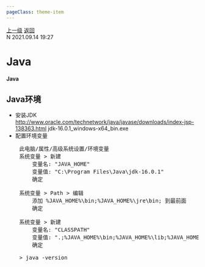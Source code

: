 ```yaml
---
pageClass: theme-item
---
```

<div class="extend-header">
    <div class="info">
        <div class="record">
            <a class="back" href="./">上一级</a>
            <a class="back" href="./">返回</a>
        </div>        
        <div class="mini">
            <span>N 2021.09.14 19:27</span>
        </div>
    </div>
    <div class="content"></div>
</div>
<div class="content-header">
<h1>Java</h1><strong>Java</strong>
</div>
<div class="static-content">

## Java环境
- 安装JDK
    http://www.oracle.com/technetwork/java/javase/downloads/index-jsp-138363.html   jdk-16.0.1_windows-x64_bin.exe
- 配置环境变量

<pre class="code-block">
    此电脑/属性/高级系统设置/环境变量
    系统变量 &gt; 新建
        变量名: "JAVA_HOME"
        变量值: "C:\Program Files\Java\jdk-16.0.1"
        确定

    系统变量 &gt; Path &gt; 编辑
        添加 %JAVA_HOME%\bin;%JAVA_HOME%\jre\bin; 到最前面 
        确定
    
    系统变量 &gt; 新建
        变量名: "CLASSPATH"
        变量值: ".;%JAVA_HOME%\bin;%JAVA_HOME%\lib;%JAVA_HOME%\lib\dt.jar;%JAVA_HOME%\lib\tools.jar"  
        确定

    &gt; java -version
</pre>

</div>